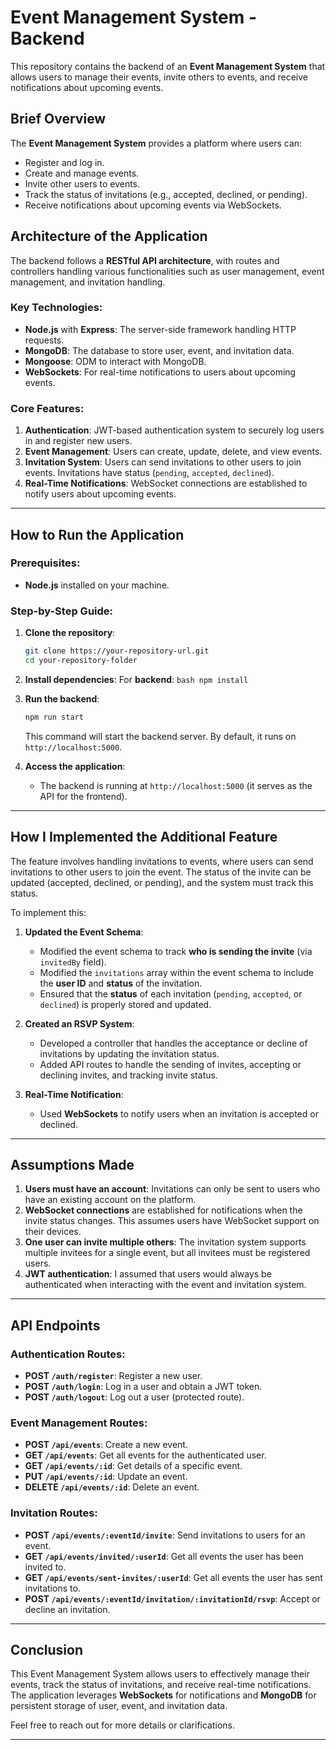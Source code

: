 # Event Management System - Backend

This repository contains the backend of an **Event Management System** that allows users to manage their events, invite others to events, and receive notifications about upcoming events.

## Brief Overview

The **Event Management System** provides a platform where users can:
- Register and log in.
- Create and manage events.
- Invite other users to events.
- Track the status of invitations (e.g., accepted, declined, or pending).
- Receive notifications about upcoming events via WebSockets.

## Architecture of the Application

The backend follows a **RESTful API architecture**, with routes and controllers handling various functionalities such as user management, event management, and invitation handling.

### Key Technologies:
- **Node.js** with **Express**: The server-side framework handling HTTP requests.
- **MongoDB**: The database to store user, event, and invitation data.
- **Mongoose**: ODM to interact with MongoDB.
- **WebSockets**: For real-time notifications to users about upcoming events.

### Core Features:
1. **Authentication**: JWT-based authentication system to securely log users in and register new users.
2. **Event Management**: Users can create, update, delete, and view events.
3. **Invitation System**: Users can send invitations to other users to join events. Invitations have status (`pending`, `accepted`, `declined`).
4. **Real-Time Notifications**: WebSocket connections are established to notify users about upcoming events.

---

## How to Run the Application

### Prerequisites:
- **Node.js** installed on your machine.

### Step-by-Step Guide:

1. **Clone the repository**:
    ```bash
    git clone https://your-repository-url.git
    cd your-repository-folder
    ```

2. **Install dependencies**:
   For **backend**:
        ```bash
        npm install
        ```

3. **Run the backend**:
    ```bash
    npm run start
    ```
    This command will start the backend server. By default, it runs on `http://localhost:5000`.

5. **Access the application**: 
    - The backend is running at `http://localhost:5000` (it serves as the API for the frontend).

---

## How I Implemented the Additional Feature

The feature involves handling invitations to events, where users can send invitations to other users to join the event. The status of the invite can be updated (accepted, declined, or pending), and the system must track this status.

To implement this:

1. **Updated the Event Schema**:
   - Modified the event schema to track **who is sending the invite** (via `invitedBy` field).
   - Modified the `invitations` array within the event schema to include the **user ID** and **status** of the invitation.
   - Ensured that the **status** of each invitation (`pending`, `accepted`, or `declined`) is properly stored and updated.

2. **Created an RSVP System**:
   - Developed a controller that handles the acceptance or decline of invitations by updating the invitation status.
   - Added API routes to handle the sending of invites, accepting or declining invites, and tracking invite status.

3. **Real-Time Notification**:
   - Used **WebSockets** to notify users when an invitation is accepted or declined.

---

## Assumptions Made

1. **Users must have an account**: Invitations can only be sent to users who have an existing account on the platform.
2. **WebSocket connections** are established for notifications when the invite status changes. This assumes users have WebSocket support on their devices.
3. **One user can invite multiple others**: The invitation system supports multiple invitees for a single event, but all invitees must be registered users.
4. **JWT authentication**: I assumed that users would always be authenticated when interacting with the event and invitation system.

---

## API Endpoints

### Authentication Routes:
- **POST `/auth/register`**: Register a new user.
- **POST `/auth/login`**: Log in a user and obtain a JWT token.
- **POST `/auth/logout`**: Log out a user (protected route).

### Event Management Routes:
- **POST `/api/events`**: Create a new event.
- **GET `/api/events`**: Get all events for the authenticated user.
- **GET `/api/events/:id`**: Get details of a specific event.
- **PUT `/api/events/:id`**: Update an event.
- **DELETE `/api/events/:id`**: Delete an event.

### Invitation Routes:
- **POST `/api/events/:eventId/invite`**: Send invitations to users for an event.
- **GET `/api/events/invited/:userId`**: Get all events the user has been invited to.
- **GET `/api/events/sent-invites/:userId`**: Get all events the user has sent invitations to.
- **POST `/api/events/:eventId/invitation/:invitationId/rsvp`**: Accept or decline an invitation.

---

## Conclusion

This Event Management System allows users to effectively manage their events, track the status of invitations, and receive real-time notifications. The application leverages **WebSockets** for notifications and **MongoDB** for persistent storage of user, event, and invitation data.

Feel free to reach out for more details or clarifications.

---
